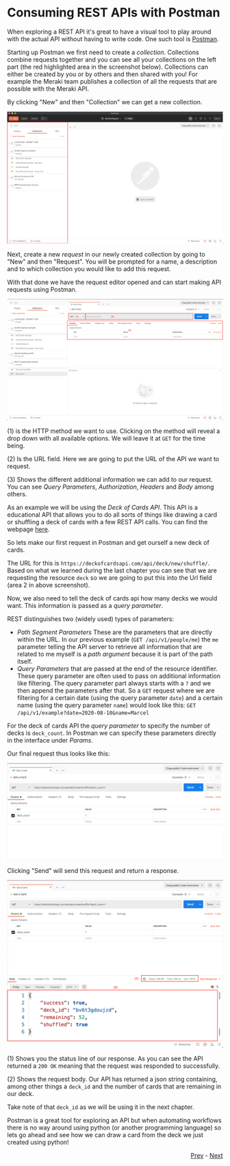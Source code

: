 # Consuming REST APIs with Postman

When exploring a REST API it's great to have a visual tool to play around with the actual API without having to write code. One such tool is [Postman](https://www.postman.com/). 

Starting up Postman we first need to create a *collection*. Collections combine requests together and you can see all your collections on the left part (the red highlighted area in the screenshot below). Collections can either be created by you or by others and then shared with you! For example the Meraki team publishes a collection of all the requests that are possible with the Meraki API. 

By clicking "New" and then "Collection" we can get a new collection. 

![Postman Interface](../res/postman_interface.png)

Next, create a new *request* in our newly created collection by going to "New" and then "Request". You will be prompted for a name, a description and to which collection you would like to add this request. 

With that done we have the request editor opened and can start making API requests using Postman. 

![Postman Request Editor](../res/postman_editor.png)

(1) is the HTTP method we want to use. Clicking on the method will reveal a drop down with all available options. We will leave it at `GET` for the time being. 

(2) Is the URL field. Here we are going to put the URL of the API we want to request.

(3) Shows the different additional information we can add to our request. You can see *Query Parameters*, *Authorization*, *Headers* and *Body* among others.

As an example we will be using the *Deck of Cards API*. This API is a educational API that allows you to do all sorts of things like drawing a card or shuffling a deck of cards with a few REST API calls. You can find the webpage [here](https://deckofcardsapi.com/).

So lets make our first request in Postman and get ourself a new deck of cards. 

The URL for this is `https://deckofcardsapi.com/api/deck/new/shuffle/`. Based on what we learned during the last chapter you can see that we are requesting the resource `deck` so we are going to put this into the Url field (area 2 in above screenshot). 

Now, we also need to tell the deck of cards api how many decks we would want. This information is passed as a *query parameter*. 

REST distinguishes two (widely used) types of parameters: 

* *Path Segment Parameters* These are the parameters that are directly within the URL. In our previous example (`GET /api/v1/people/me`) the `me` parameter telling the API server to retrieve all information that are related to me myself is a *path argument* because it is part of the path itself.
* *Query Parameters* that are passed at the end of the resource identifier. These query parameter are often used to pass on additional information like filtering. The query parameter part always starts with a `?` and we then append the parameters after that. So a `GET` request where we are filtering for a certain date (using the query parameter `date`) and a certain name (using the query parameter `name`) would look like this: `GET /api/v1/example?date=2020-08-10&name=Marcel`

For the deck of cards API the *query parameter* to specify the number of decks is `deck_count`. In Postman we can specify these parameters directly in the interface under *Params*. 

Our final request thus looks like this: 

![First request with Postman](../res/first_request.png)

Clicking "Send" will send this request and return a response. 

![First response with Postman](../res/first_response.png)

(1) Shows you the status line of our response. As you can see the API returned a `200 OK` meaning that the request was responded to successfully. 

(2) Shows the request body. Our API has returned a json string containing, among other things a `deck_id` and the number of cards that are remaining in our deck. 

Take note of that `deck_id` as we will be using it in the next chapter. 

Postman is a great tool for exploring an API but when automating workflows there is no way around using python (or another programming language) so lets go ahead and see how we can draw a card from the deck we just created using python!

<div align="right">
   
   [Prev](what_is_REST.md) - [Next](requests.md)
</div>